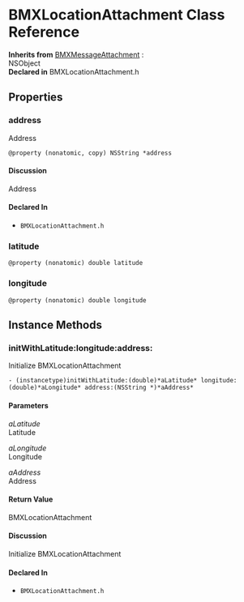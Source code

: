 # BMXLocationAttachment Class Reference

  **Inherits from** <a href="../Classes/BMXMessageAttachment.md">BMXMessageAttachment</a> :   
NSObject  
  **Declared in** BMXLocationAttachment.h  

## Properties

<a name="//api/name/address" title="address"></a>
### address

Address

`@property (nonatomic, copy) NSString *address`

#### Discussion
Address

#### Declared In
* `BMXLocationAttachment.h`

<a name="//api/name/latitude" title="latitude"></a>
### latitude

`@property (nonatomic) double latitude`

<a name="//api/name/longitude" title="longitude"></a>
### longitude

`@property (nonatomic) double longitude`

<a title="Instance Methods" name="instance_methods"></a>
## Instance Methods

<a name="//api/name/initWithLatitude:longitude:address:" title="initWithLatitude:longitude:address:"></a>
### initWithLatitude:longitude:address:

Initialize BMXLocationAttachment

`- (instancetype)initWithLatitude:(double)*aLatitude* longitude:(double)*aLongitude* address:(NSString *)*aAddress*`

#### Parameters

*aLatitude*  
   Latitude  

*aLongitude*  
   Longitude  

*aAddress*  
   Address  

#### Return Value
BMXLocationAttachment

#### Discussion
Initialize BMXLocationAttachment

#### Declared In
* `BMXLocationAttachment.h`

